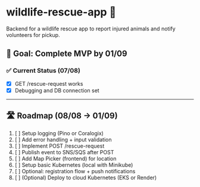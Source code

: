 # wildlife-rescue-app 🐾
Backend for a wildlife rescue app to report injured animals and notify volunteers for pickup.

## 🎯 Goal: Complete MVP by 01/09

### ✅ Current Status (07/08)
- [x] GET /rescue-request works
- [x] Debugging and DB connection set

---

## 🛣️ Roadmap (08/08 → 01/09)

1. [ ] Setup logging (Pino or Coralogix)
2. [ ] Add error handling + input validation
3. [ ] Implement POST /rescue-request
5. [ ] Publish event to SNS/SQS after POST
4. [ ] Add Map Picker (frontend) for location
6. [ ] Setup basic Kubernetes (local with Minikube)
7. [ ] Optional: registration flow + push notifications
8. [ ] (Optional) Deploy to cloud Kubernetes (EKS or Render)